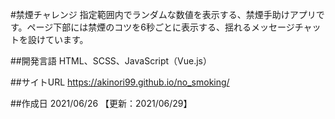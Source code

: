 #禁煙チャレンジ
指定範囲内でランダムな数値を表示する、禁煙手助けアプリです。ページ下部には禁煙のコツを6秒ごとに表示する、揺れるメッセージチャットを設けています。

##開発言語
HTML、SCSS、JavaScript（Vue.js）

##サイトURL
https://akinori99.github.io/no_smoking/

##作成日
2021/06/26  【更新：2021/06/29】
